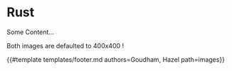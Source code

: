 # Rust
Some Content...

Both images are defaulted to 400x400 !

{{#template templates/footer.md authors=Goudham, Hazel path=images}}